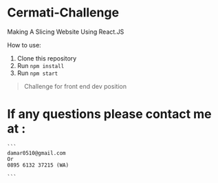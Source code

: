 # Cermati-Challenge
Making A Slicing Website Using React.JS

How to use:
1. Clone this repository
2. Run `npm install`
3. Run `npm start`

> Challenge for front end dev position

# If any questions please contact me at : 
    
    ```
    damar0510@gmail.com
    Or
    0895 6132 37215 (WA)
    
    ```

